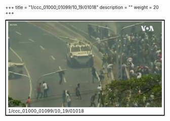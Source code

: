 +++
title = "1/ccc_01000_01099/10_19/01018"
description = ""
weight = 20
+++

<table style="border:2px solid black;max-width:800px;max-height:800px;" 
><tr><td>
<img class="center-fit-jpg"
src="/jpg_/aaa_20190430_NxaOmWaI8sI_01017.jpg">
1/ccc_01000_01099/10_19/01018
</img></td></tr></table>
